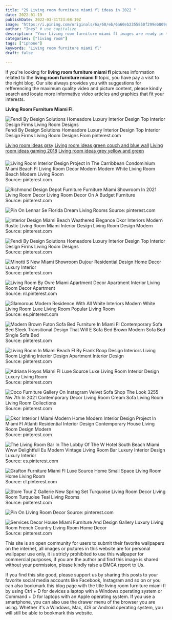```yaml
---
title: "29 Living room furniture miami fl ideas in 2022 "
date: 2022-01-19
publishDate: 2022-03-31T23:08:19Z
image: "https://i.pinimg.com/originals/6a/60/eb/6a60eb2355850f299eb809d4d3ba1959.jpg"
author: "Ines" # use capitalize
description: "Your Living room furniture miami fl images are ready in this website. Living room furniture miami fl are a topic that is being searched for and liked by netizens today. You can Download the Living room furniture miami fl files here. Find and Download all free photos."
categories: ["living room"]
tags: ["iphone"]
keywords: "Living room furniture miami fl"
draft: false

---
```


If you're looking for **living room furniture miami fl** pictures information related to the **living room furniture miami fl** topic, you have pay a visit to the right  blog.  Our site always  provides you with  suggestions  for refferencing  the maximum  quality video and picture  content, please kindly search and locate more informative video articles and graphics  that fit your interests.

**Living Room Furniture Miami Fl**. 

![Fendi By Design Solutions Homeadore Luxury Interior Design Top Interior Design Firms Living Room Designs](https://i.pinimg.com/originals/e4/77/91/e47791518f2ee0c11ae8ab6d66b88a0a.jpg "Fendi By Design Solutions Homeadore Luxury Interior Design Top Interior Design Firms Living Room Designs")
Fendi By Design Solutions Homeadore Luxury Interior Design Top Interior Design Firms Living Room Designs From pinterest.com

[Living room ideas grsy](/living-room-ideas-grsy/)
[Living room ideas green couch and blue wall](/living-room-ideas-green-couch-and-blue-wall/)
[Living room ideas gaming 2018](/living-room-ideas-gaming-2018/)
[Living room ideas grey yellow and green](/living-room-ideas-grey-yellow-and-green/)



### 

 


![Living Room Interior Design Project In The Carribbean Condominium Miami Beach Fl Living Room Decor Modern Modern White Living Room Beach Modern Living Room](https://i.pinimg.com/originals/43/34/b6/4334b6afc2a5a440bd07961fc85bc510.jpg "Living Room Interior Design Project In The Carribbean Condominium Miami Beach Fl Living Room Decor Modern Modern White Living Room Beach Modern Living Room")
Source: pinterest.com

 

![Richmond Design Depot Furniture Furniture Miami Showroom In 2021 Living Room Decor Living Room Decor On A Budget Furniture](https://i.pinimg.com/originals/09/b0/00/09b0002cae35058fe3fc4c3b7b3c0d1c.jpg "Richmond Design Depot Furniture Furniture Miami Showroom In 2021 Living Room Decor Living Room Decor On A Budget Furniture")
Source: pinterest.com

 

![Pin On Lennar Se Florida Dream Living Rooms](https://i.pinimg.com/originals/88/c0/8f/88c08f6914b0d95164140a3a4311a0f3.jpg "Pin On Lennar Se Florida Dream Living Rooms")
Source: pinterest.com

 

![Interior Design Miami Beach Weathered Elegance Dkor Interiors Modern Rustic Living Room Miami Interior Design Living Room Design Modern](https://i.pinimg.com/originals/42/ae/2f/42ae2f87b609373e9a8b17cced37f597.jpg "Interior Design Miami Beach Weathered Elegance Dkor Interiors Modern Rustic Living Room Miami Interior Design Living Room Design Modern")
Source: pinterest.com

 

![Fendi By Design Solutions Homeadore Luxury Interior Design Top Interior Design Firms Living Room Designs](https://i.pinimg.com/originals/e4/77/91/e47791518f2ee0c11ae8ab6d66b88a0a.jpg "Fendi By Design Solutions Homeadore Luxury Interior Design Top Interior Design Firms Living Room Designs")
Source: pinterest.com

 

![Minotti S New Miami Showroom Dujour Residential Design Home Decor Luxury Interior](https://i.pinimg.com/originals/a0/f8/58/a0f858c12492e74cf23334448435ca74.jpg "Minotti S New Miami Showroom Dujour Residential Design Home Decor Luxury Interior")
Source: pinterest.com

 

![Living Room By Ovre Miami Apartment Decor Apartment Interior Living Room Decor Apartment](https://i.pinimg.com/originals/2d/98/52/2d9852a3622e928f42d4dab07b2986d6.jpg "Living Room By Ovre Miami Apartment Decor Apartment Interior Living Room Decor Apartment")
Source: nl.pinterest.com

 

![Glamorous Modern Residence With All White Interiors Modern White Living Room Luxe Living Room Popular Living Room](https://i.pinimg.com/originals/91/71/86/9171866fba807d1c37eccfad31dd3c1e.jpg "Glamorous Modern Residence With All White Interiors Modern White Living Room Luxe Living Room Popular Living Room")
Source: es.pinterest.com

 

![Modern Brown Futon Sofa Bed Furniture In Miami Fl Contemporary Sofa Bed Sleek Transitional Design That Will E Sofa Bed Brown Modern Sofa Bed Single Sofa Bed](https://i.pinimg.com/564x/8e/a3/bc/8ea3bcf6d65084cd1fa909c13184e800.jpg "Modern Brown Futon Sofa Bed Furniture In Miami Fl Contemporary Sofa Bed Sleek Transitional Design That Will E Sofa Bed Brown Modern Sofa Bed Single Sofa Bed")
Source: pinterest.com

 

![Living Room In Miami Beach Fl By Frank Roop Design Interiors Living Room Lighting Interior Design Apartment Interior Design](https://i.pinimg.com/originals/6a/3a/2e/6a3a2e20d5ce3dc757536a7d2eb95d33.jpg "Living Room In Miami Beach Fl By Frank Roop Design Interiors Living Room Lighting Interior Design Apartment Interior Design")
Source: pinterest.com

 

![Adriana Hoyos Miami Fl Luxe Source Luxe Living Room Interior Design Luxury Living Room](https://i.pinimg.com/originals/0c/83/7b/0c837b331dcf2870af8b7671b013b730.jpg "Adriana Hoyos Miami Fl Luxe Source Luxe Living Room Interior Design Luxury Living Room")
Source: pinterest.com

 

![Coco Furniture Gallery On Instagram Velvet Sofa Shop The Look 3255 Nw 7th In 2021 Contemporary Decor Living Room Cream Sofa Living Room Living Room Collections](https://i.pinimg.com/originals/d6/5a/e6/d65ae6c1ebf1799f84cea034d1e96803.jpg "Coco Furniture Gallery On Instagram Velvet Sofa Shop The Look 3255 Nw 7th In 2021 Contemporary Decor Living Room Cream Sofa Living Room Living Room Collections")
Source: pinterest.com

 

![Dkor Interior I Miami Modern Home Modern Interior Design Project In Miami Fl Atlanti Residential Interior Design Contemporary House Living Room Design Modern](https://i.pinimg.com/originals/54/44/0d/54440d7d9263c71bb8655926cae63198.jpg "Dkor Interior I Miami Modern Home Modern Interior Design Project In Miami Fl Atlanti Residential Interior Design Contemporary House Living Room Design Modern")
Source: pinterest.com

 

![The Living Room Bar In The Lobby Of The W Hotel South Beach Miami Www Delightfull Eu Modern Vintage Living Room Bar Luxury Interior Design Luxury Interior](https://i.pinimg.com/originals/a8/10/7e/a8107eebd1b1386f96c2dc569a1d4515.jpg "The Living Room Bar In The Lobby Of The W Hotel South Beach Miami Www Delightfull Eu Modern Vintage Living Room Bar Luxury Interior Design Luxury Interior")
Source: es.pinterest.com

 

![Grafton Furniture Miami Fl Luxe Source Home Small Space Living Room Home Living Room](https://i.pinimg.com/originals/a2/4c/b6/a24cb6fe0956e8c90bef80e3c0f6190c.jpg "Grafton Furniture Miami Fl Luxe Source Home Small Space Living Room Home Living Room")
Source: cl.pinterest.com

 

![Store Tour Z Gallerie New Spring Set Turquoise Living Room Decor Living Room Turquoise Teal Living Rooms](https://i.pinimg.com/originals/1a/5e/f4/1a5ef4cd280d9de395ce5fdac17ae059.jpg "Store Tour Z Gallerie New Spring Set Turquoise Living Room Decor Living Room Turquoise Teal Living Rooms")
Source: pinterest.com

 

![Pin On Living Room Decor](https://i.pinimg.com/originals/7d/81/5a/7d815a2a7fbdd0e5d64d7e6c4df888f1.jpg "Pin On Living Room Decor")
Source: pinterest.com

 

![Services Decor House Miami Furniture And Design Gallery Luxury Living Room French Country Living Room Home Decor](https://i.pinimg.com/originals/6a/60/eb/6a60eb2355850f299eb809d4d3ba1959.jpg "Services Decor House Miami Furniture And Design Gallery Luxury Living Room French Country Living Room Home Decor")
Source: pinterest.com

 

This site is an open community for users to submit their favorite wallpapers on the internet, all images or pictures in this website are for personal wallpaper use only, it is stricly prohibited to use this wallpaper for commercial purposes, if you are the author and find this image is shared without your permission, please kindly raise a DMCA report to Us.

If you find this site good, please support us by sharing this posts to your favorite social media accounts like Facebook, Instagram and so on or you can also bookmark this blog page with the title living room furniture miami fl by using Ctrl + D for devices a laptop with a Windows operating system or Command + D for laptops with an Apple operating system. If you use a smartphone, you can also use the drawer menu of the browser you are using. Whether it's a Windows, Mac, iOS or Android operating system, you will still be able to bookmark this website.
